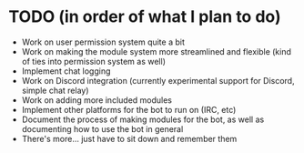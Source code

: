 # TODO (in order of what I plan to do)

- Work on user permission system quite a bit
- Work on making the module system more streamlined and flexible (kind of ties into permission system as well)
- Implement chat logging
- Work on Discord integration (currently experimental support for Discord, simple chat relay)
- Work on adding more included modules
- Implement other platforms for the bot to run on (IRC, etc)
- Document the process of making modules for the bot, as well as documenting how to use the bot in general
- There's more... just have to sit down and remember them